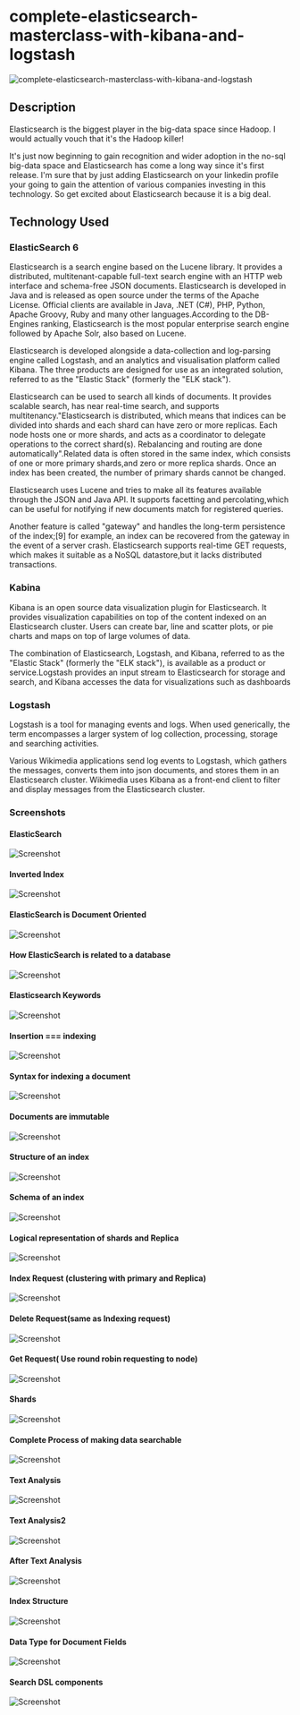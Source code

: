 # complete-elasticsearch-masterclass-with-kibana-and-logstash
![complete-elasticsearch-masterclass-with-kibana-and-logstash](./Screenshots/Screenshot1.png?raw=true "complete-elasticsearch-masterclass-with-kibana-and-logstash")

## Description 

Elasticsearch is the biggest player in the big-data space since Hadoop. I would actually vouch that it's the Hadoop killer!

It's just now beginning to gain recognition and wider adoption in the no-sql big-data space and Elasticsearch has come a long way since it's first release. I'm sure that by just adding Elasticsearch on your linkedin profile your going to gain the attention of various companies investing in this technology. So get excited about Elasticsearch because it is a big deal.

## Technology Used

### ElasticSearch 6

Elasticsearch is a search engine based on the Lucene library. It provides a distributed, multitenant-capable full-text search engine with an HTTP web interface and schema-free JSON documents. Elasticsearch is developed in Java and is released as open source under the terms of the Apache License. Official clients are available in Java, .NET (C#), PHP, Python, Apache Groovy, Ruby and many other languages.According to the DB-Engines ranking, Elasticsearch is the most popular enterprise search engine followed by Apache Solr, also based on Lucene.

Elasticsearch is developed alongside a data-collection and log-parsing engine called Logstash, and an analytics and visualisation platform called Kibana. The three products are designed for use as an integrated solution, referred to as the "Elastic Stack" (formerly the "ELK stack").

Elasticsearch can be used to search all kinds of documents. It provides scalable search, has near real-time search, and supports multitenancy."Elasticsearch is distributed, which means that indices can be divided into shards and each shard can have zero or more replicas. Each node hosts one or more shards, and acts as a coordinator to delegate operations to the correct shard(s). Rebalancing and routing are done automatically".Related data is often stored in the same index, which consists of one or more primary shards,and zero or more replica shards. Once an index has been created, the number of primary shards cannot be changed.

Elasticsearch uses Lucene and tries to make all its features available through the JSON and Java API. It supports facetting and percolating,which can be useful for notifying if new documents match for registered queries.

Another feature is called "gateway" and handles the long-term persistence of the index;[9] for example, an index can be recovered from the gateway in the event of a server crash. Elasticsearch supports real-time GET requests, which makes it suitable as a NoSQL datastore,but it lacks distributed transactions.

### Kabina 

Kibana is an open source data visualization plugin for Elasticsearch. It provides visualization capabilities on top of the content indexed on an Elasticsearch cluster. Users can create bar, line and scatter plots, or pie charts and maps on top of large volumes of data.

The combination of Elasticsearch, Logstash, and Kibana, referred to as the "Elastic Stack" (formerly the "ELK stack"), is available as a product or service.Logstash provides an input stream to Elasticsearch for storage and search, and Kibana accesses the data for visualizations such as dashboards

### Logstash

Logstash is a tool for managing events and logs. When used generically, the term encompasses a larger system of log collection, processing, storage and searching activities.

Various Wikimedia applications send log events to Logstash, which gathers the messages, converts them into json documents, and stores them in an Elasticsearch cluster. Wikimedia uses Kibana as a front-end client to filter and display messages from the Elasticsearch cluster.


### Screenshots


#### ElasticSearch
![Screenshot](./Screenshots/Screenshot2.png?raw=true "Screenshot")

#### Inverted Index
![Screenshot](./Screenshots/Screenshot3.png?raw=true "Screenshot")

#### ElasticSearch is Document Oriented
![Screenshot](./Screenshots/Screenshot4.png?raw=true "Screenshot")

#### How ElasticSearch is related to a database
![Screenshot](./Screenshots/Screenshot5.png?raw=true "Screenshot")

#### Elasticsearch Keywords
![Screenshot](./Screenshots/Screenshot6.png?raw=true "Screenshot")

#### Insertion === indexing
![Screenshot](./Screenshots/Screenshot7.png?raw=true "Screenshot")

#### Syntax for indexing a document
![Screenshot](./Screenshots/Screenshot8.png?raw=true "Screenshot")

#### Documents are immutable
![Screenshot](./Screenshots/Screenshot9.png?raw=true "Screenshot")

#### Structure of an index
![Screenshot](./Screenshots/Screenshot10.png?raw=true "Screenshot")

#### Schema of an index
![Screenshot](./Screenshots/Screenshot11.png?raw=true "Screenshot")

#### Logical representation of shards and Replica
![Screenshot](./Screenshots/Screenshot12.png?raw=true "Screenshot")

#### Index Request (clustering with primary and Replica)
![Screenshot](./Screenshots/Screenshot13.png?raw=true "Screenshot")

#### Delete Request(same as Indexing request)
![Screenshot](./Screenshots/Screenshot14.png?raw=true "Screenshot")

#### Get Request( Use round robin requesting to node)
![Screenshot](./Screenshots/Screenshot15.png?raw=true "Screenshot")

#### Shards
![Screenshot](./Screenshots/Screenshot16.png?raw=true "Screenshot")

#### Complete Process of making data searchable
![Screenshot](./Screenshots/Screenshot17.png?raw=true "Screenshot")

#### Text Analysis
![Screenshot](./Screenshots/Screenshot18.png?raw=true "Screenshot")

#### Text Analysis2
![Screenshot](./Screenshots/Screenshot19.png?raw=true "Screenshot")

#### After Text Analysis
![Screenshot](./Screenshots/Screenshot20.png?raw=true "Screenshot")

#### Index Structure
![Screenshot](./Screenshots/Screenshot21.png?raw=true "Screenshot")

#### Data Type for Document Fields
![Screenshot](./Screenshots/Screenshot22.png?raw=true "Screenshot")

#### Search DSL components
![Screenshot](./Screenshots/Screenshot23.png?raw=true "Screenshot")
